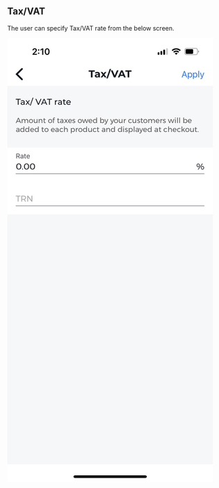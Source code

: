 ## Tax/VAT

The user can specify Tax/VAT rate from the below screen.

![Tax/VAT](../../images/screenshots/tax/01.jpg?raw=true "Tax/VAT")
